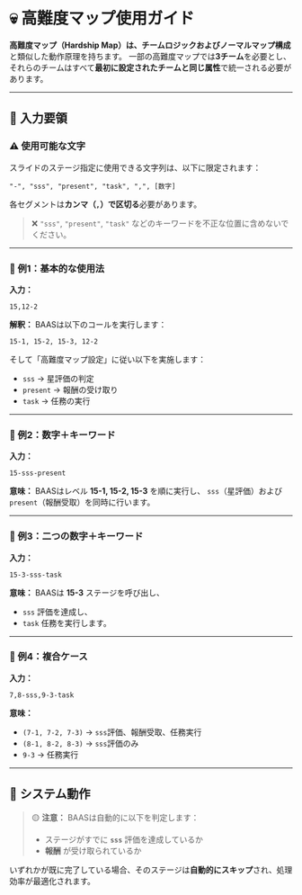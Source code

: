 
# 💀 高難度マップ使用ガイド

**高難度マップ（Hardship Map）**は、**チームロジック**および**ノーマルマップ構成**と類似した動作原理を持ちます。
一部の高難度マップでは**3チーム**を必要とし、それらのチームはすべて**最初に設定されたチームと同じ属性**で統一される必要があります。

---

## 🧾 入力要領

### ⚠️ 使用可能な文字

スライドのステージ指定に使用できる文字列は、以下に限定されます：

```
"-", "sss", "present", "task", ",", [数字]
```

各セグメントは**カンマ（`,`）で区切る**必要があります。

> ❌ `"sss"`, `"present"`, `"task"` などのキーワードを不正な位置に含めないでください。

---

### 🧩 例1：基本的な使用法

**入力：**

```
15,12-2
```

**解釈：**
BAASは以下のコールを実行します：

```
15-1, 15-2, 15-3, 12-2
```

そして「高難度マップ設定」に従い以下を実施します：

* `sss` → 星評価の判定
* `present` → 報酬の受け取り
* `task` → 任務の実行

---

### 🧩 例2：数字＋キーワード

**入力：**

```
15-sss-present
```

**意味：**
BAASはレベル **15-1, 15-2, 15-3** を順に実行し、
`sss`（星評価）および `present`（報酬受取）を同時に行います。

---

### 🧩 例3：二つの数字＋キーワード

**入力：**

```
15-3-sss-task
```

**意味：**
BAASは **15-3** ステージを呼び出し、

* `sss` 評価を達成し、
* `task` 任務を実行します。

---

### 🧩 例4：複合ケース

**入力：**

```
7,8-sss,9-3-task
```

**意味：**

* `(7-1, 7-2, 7-3)` → `sss`評価、報酬受取、任務実行
* `(8-1, 8-2, 8-3)` → `sss`評価のみ
* `9-3` → 任務実行

---

## 🧠 システム動作

> 🟡 **注意：**
> BAASは自動的に以下を判定します：
>
> * ステージがすでに **`sss`** 評価を達成しているか
> * **報酬** が受け取られているか

いずれかが既に完了している場合、そのステージは**自動的にスキップ**され、処理効率が最適化されます。
